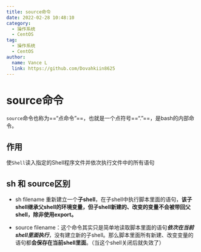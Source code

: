 ```yaml
---
title: source命令
date: 2022-02-28 10:48:10
category:
  - 操作系统
  - CentOS
tag:
  - 操作系统
  - CentOS
author: 
  name: Vance L
  link: https://github.com/Dovahkiin8625
---
```


# source命令

`source`命令也称为==“点命令”==，也就是一个点符号==“.”==，是bash的内部命令。

## 作用

使`Shell`读入指定的Shell程序文件并依次执行文件中的所有语句

## sh 和 source区别

* sh filename 重新建立一个**子shell**，在子shell中执行脚本里面的语句，**该子shell继承父shell的环境变量，但子shell新建的、改变的变量不会被带回父shell，除非使用export。**

* source filename：这个命令其实只是简单地读取脚本里面的语句***依次在当前shell里面执行***，没有建立新的子shell。那么脚本里面所有新建、改变变量的语句都**会保存在当前shell里面**。（当这个shell关闭后就失效了）

